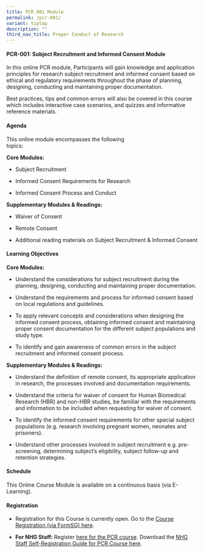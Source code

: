 ```yaml
---
title: PCR 001 Module
permalink: /pcr-001/
variant: tiptap
description: ""
third_nav_title: Proper Conduct of Research
---
```

<h4><strong>PCR-001: Subject Recruitment and Informed Consent&nbsp;Module</strong></h4>
<p>In this online PCR module, Participants will gain knowledge and application
principles for research subject recruitment and informed consent based
on ethical and regulatory requirements throughout the phase of planning,
designing, conducting and maintaining proper documentation.</p>
<p>Best practices, tips and common errors will also be covered in this course
which includes interactive case scenarios, and quizzes and informative
reference materials.</p>
<h4><strong>Agenda</strong></h4>
<p>This online module encompasses the following topics:&nbsp;&nbsp;&nbsp;&nbsp;&nbsp;&nbsp;&nbsp;&nbsp;&nbsp;&nbsp;&nbsp;&nbsp;&nbsp;&nbsp;&nbsp;&nbsp;&nbsp;&nbsp;&nbsp;&nbsp;&nbsp;&nbsp;&nbsp;&nbsp;&nbsp;&nbsp;&nbsp;&nbsp;&nbsp;&nbsp;&nbsp;&nbsp;&nbsp;&nbsp;&nbsp;&nbsp;&nbsp;&nbsp;&nbsp;&nbsp;&nbsp;&nbsp;&nbsp;&nbsp;&nbsp;&nbsp;&nbsp;&nbsp;&nbsp;&nbsp;&nbsp;&nbsp;&nbsp;&nbsp;&nbsp;&nbsp;&nbsp;&nbsp;&nbsp;&nbsp;&nbsp;&nbsp;&nbsp;&nbsp;&nbsp;&nbsp;&nbsp;&nbsp;&nbsp;&nbsp;&nbsp;&nbsp;&nbsp;&nbsp;&nbsp;&nbsp;&nbsp;</p>
<p><strong>Core Modules:&nbsp;</strong>
</p>
<ul data-tight="true" class="tight">
<li>
<p>Subject Recruitment</p>
</li>
<li>
<p>Informed Consent Requirements for Research</p>
</li>
<li>
<p>Informed Consent Process and Conduct</p>
</li>
</ul>
<p><strong>Supplementary Modules &amp; Readings:</strong>
</p>
<ul data-tight="true" class="tight">
<li>
<p>Waiver of Consent</p>
</li>
<li>
<p>Remote Consent</p>
</li>
<li>
<p>Additional reading materials on Subject Recruitment &amp; Informed Consent</p>
</li>
</ul>
<h4><strong>Learning Objectives</strong></h4>
<p><strong>Core Modules:&nbsp;</strong>
</p>
<ul data-tight="true" class="tight">
<li>
<p>Understand the considerations for subject recruitment during the planning,
designing, conducting and maintaining proper documentation.</p>
</li>
<li>
<p>Understand the requirements and process for informed consent based on
local regulations and guidelines.</p>
</li>
<li>
<p>To apply relevant concepts and considerations when designing the informed
consent process, obtaining informed consent and maintaining proper consent
documentation for the different subject populations and study type.</p>
</li>
<li>
<p>To identify and gain awareness of common errors in the subject recruitment
and informed consent process.</p>
</li>
</ul>
<p><strong>Supplementary Modules &amp; Readings:</strong>
</p>
<ul data-tight="true" class="tight">
<li>
<p>Understand the definition of remote consent, its appropriate application
in research, the processes involved and documentation requirements.</p>
</li>
<li>
<p>Understand the criteria for waiver of consent for Human Biomedical Research
(HBR) and non-HBR studies, be familiar with the requirements and information
to be included when requesting for waiver of consent.</p>
</li>
<li>
<p>To identify the informed consent requirements for other special subject
populations (e.g. research involving pregnant women, neonates and prisoners).</p>
</li>
<li>
<p>Understand other processes involved in subject recruitment e.g. pre-screening,
determining subject’s eligibility, subject follow-up and retention strategies.</p>
</li>
</ul>
<h4><strong>Schedule</strong></h4>
<p>This Online Course Module is available on a continuous basis (via E-Learning).</p>
<h4><strong>Registration</strong></h4>
<ul data-tight="true" class="tight">
<li>
<p>Registration for this Course is currently open. Go to the <a href="https://form.gov.sg/66177cd0a14ba8cd75876ca4" rel="noopener nofollow" target="_blank">Course Registration (via FormSG) here</a>.</p>
</li>
<li>
<p><strong>For NHG Staff: </strong>Register <a href="https://elearn.sg/nhg/Login/Login.aspx" rel="noopener nofollow" target="_blank"><u>here for the PCR course</u></a>.
Download the <a href="/files/Training Files/PCR Course/NHG_Staff_Registration_Guide_for_PCR_Modules_v11_Jun_2024.pdf" rel="noopener noreferrer nofollow" target="_blank">NHG Staff Self-Registration Guide for PCR Course here</a>.</p>
</li>
</ul>
<p></p>
<p></p>
<p></p>
<p></p>
<p></p>